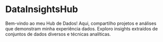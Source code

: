 # DataInsightsHub
Bem-vindo ao meu Hub de Dados! Aqui, compartilho projetos e análises que demonstram minha experiência dados. Exploro insights extraídos de conjuntos de dados diversos e técnicas analíticas.
